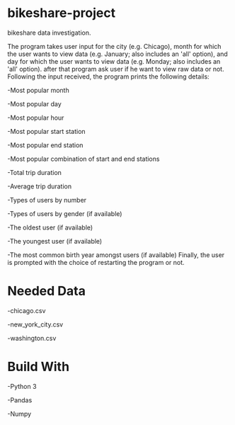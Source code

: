 # bikeshare-project
bikeshare data investigation.

The program takes user input for the city (e.g. Chicago), month for which the user wants to view data (e.g. January; also includes an 'all' option), and day for which the user wants to view data (e.g. Monday; also includes an 'all' option).
after that program ask user if he want to view raw data or not.
Following the input received, the program prints the following details:

-Most popular month

-Most popular day

-Most popular hour

-Most popular start station

-Most popular end station

-Most popular combination of start and end stations

-Total trip duration

-Average trip duration

-Types of users by number

-Types of users by gender (if available)

-The oldest user (if available)

-The youngest user (if available)

-The most common birth year amongst users (if available)
Finally, the user is prompted with the choice of restarting the program or not.

# **Needed Data**

-chicago.csv 

-new_york_city.csv

-washington.csv

# **Build With**

-Python 3

-Pandas

-Numpy

